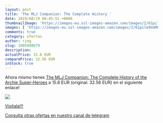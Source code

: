 ```yaml
---
layout: post
title: 'The MLJ Companion: The Complete History '
date: 2019/08/19 08:45:51 +0000
thumbnailImage: 'https://images-eu.ssl-images-amazon.com/images/I/61pile9UaML._SL200_.jpg'
images: [ 'https://images-eu.ssl-images-amazon.com/images/I/61pile9UaML._SL200_.jpg' ]
comments: true
category: ofertas
author: ring
slug: 1605490679
description:
actualPrice: 15.8 EUR
comparePrice: 32.56 EUR
inStock: true
---
```


Ahora mismo tienes [The MLJ Companion: The Complete History of the Archie Super-Heroes](https://www.amazon.com/dp/1605490679/?tag=redken08-20) a 15.8 EUR (original: 32.56 EUR) en el siguiente enlace!

[![](https://images-eu.ssl-images-amazon.com/images/I/61pile9UaML._SL200_.jpg)](https://www.amazon.com/dp/1605490679/?tag=redken08-20)

[Visítala!!!](https://www.amazon.com/dp/1605490679/?tag=redken08-20)

[Consulta otras ofertas en nuestro canal de telegram](https://t.me/s/ofertas25)
